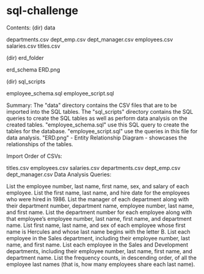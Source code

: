# sql-challenge

Contents:
(dir) data

departments.csv
dept_emp.csv
dept_manager.csv
employees.csv
salaries.csv
titles.csv

(dir) erd_folder

erd_schema
ERD.png

(dir) sql_scripts

employee_schema.sql
employee_script.sql

Summary:
The "data" directory contains the CSV files that are to be imported into the SQL tables. The "sql_scripts" directory contains the SQL queries to create the SQL tables as well as perform data analysis on the created tables. "employee_schema.sql" use this SQL query to create the tables for the database. "employee_script.sql" use the queries in this file for data analysis. "ERD.png" - Entity Relationship Diagram - showcases the relationships of the tables.

Import Order of CSVs:

titles.csv
employees.csv
salaries.csv
departments.csv
dept_emp.csv
dept_manager.csv
Data Analysis Queries:

List the employee number, last name, first name, sex, and salary of each employee.
List the first name, last name, and hire date for the employees who were hired in 1986.
List the manager of each department along with their department number, department name, employee number, last name, and first name.
List the department number for each employee along with that employee’s employee number, last name, first name, and department name.
List first name, last name, and sex of each employee whose first name is Hercules and whose last name begins with the letter B.
List each employee in the Sales department, including their employee number, last name, and first name.
List each employee in the Sales and Development departments, including their employee number, last name, first name, and department name.
List the frequency counts, in descending order, of all the employee last names (that is, how many employees share each last name).
